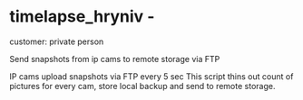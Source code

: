 # timelapse_hryniv -
customer: private person

Send snapshots from ip cams to remote storage via FTP

IP cams upload snapshots via FTP every 5 sec
This script thins out count of pictures for every cam, store local backup and send to remote storage.

